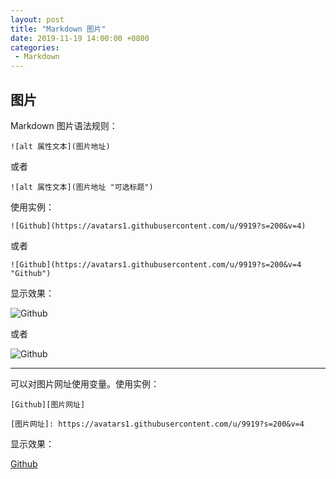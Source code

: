```yaml
---
layout: post
title: "Markdown 图片"
date: 2019-11-19 14:00:00 +0800
categories: 
 - Markdown
---
```


## 图片

Markdown 图片语法规则：

<!-- more -->

```text
![alt 属性文本](图片地址)
```
或者
```text
![alt 属性文本](图片地址 "可选标题")
```
使用实例：
```text
![Github](https://avatars1.githubusercontent.com/u/9919?s=200&v=4)
```
或者
```text
![Github](https://avatars1.githubusercontent.com/u/9919?s=200&v=4 "Github")
```
显示效果：

![Github](https://avatars1.githubusercontent.com/u/9919?s=200&v=4)

或者

![Github](https://avatars1.githubusercontent.com/u/9919?s=200&v=4 "Github")

---
可以对图片网址使用变量。使用实例：
```text
[Github][图片网址]

[图片网址]: https://avatars1.githubusercontent.com/u/9919?s=200&v=4
```
显示效果：

[Github][图片网址]

[图片网址]: https://avatars1.githubusercontent.com/u/9919?s=200&v=4
